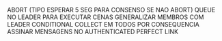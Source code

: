 ABORT (TIPO ESPERAR 5 SEG PARA CONSENSO SE NAO ABORT)
QUEUE NO LEADER PARA EXECUTAR CENAS
GENERALIZAR MEMBROS COM LEADER
CONDITIONAL COLLECT EM TODOS POR CONSEQUENCIA
ASSINAR MENSAGENS NO AUTHENTICATED PERFECT LINK
